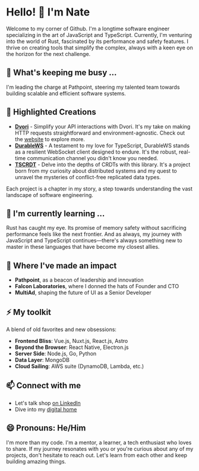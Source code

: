 # Hello! 👋 I'm Nate

Welcome to my corner of Github. I'm a longtime software engineer specializing in the art of JavaScript and TypeScript. Currently, I'm venturing into the world of Rust, fascinated by its performance and safety features. I thrive on creating tools that simplify the complex, always with a keen eye on the horizon for the next challenge.

## 🔭 What's keeping me busy ...

I'm leading the charge at Pathpoint, steering my talented team towards building scalable and efficient software systems. 

## 🌟 Highlighted Creations

- **[Dvori](https://github.com/dvorijs/dvori)** - Simplify your API interactions with Dvori. It's my take on making HTTP requests straightforward and environment-agnostic. Check out the [website](https://dvorijs.com/) to explore more.
- **[DurableWS](https://github.com/imns/durablews)** - A testament to my love for TypeScript, DurableWS stands as a resilient WebSocket client designed to endure. It's the robust, real-time communication channel you didn't know you needed.
- **[TSCRDT](https://github.com/imns/TSCRDT)** - Delve into the depths of CRDTs with this library. It's a project born from my curiosity about distributed systems and my quest to unravel the mysteries of conflict-free replicated data types.

Each project is a chapter in my story, a step towards understanding the vast landscape of software engineering.

## 🌱 I'm currently learning ...

Rust has caught my eye. Its promise of memory safety without sacrificing performance feels like the next frontier. And as always, my journey with JavaScript and TypeScript continues—there's always something new to master in these languages that have become my closest allies.

## 💼 Where I've made an impact

- **Pathpoint**, as a beacon of leadership and innovation
- **Falcon Laboratories**, where I donned the hats of Founder and CTO
- **MultiAd**, shaping the future of UI as a Senior Developer

## ⚡ My toolkit

A blend of old favorites and new obsessions:

- **Frontend Bliss**: Vue.js, Nuxt.js, React.js, Astro
- **Beyond the Browser**: React Native, Electron.js
- **Server Side**: Node.js, Go, Python
- **Data Layer**: MongoDB
- **Cloud Sailing**: AWS suite (DynamoDB, Lambda, etc.)

## 📫 Connect with me

- Let's talk shop [on LinkedIn](https://www.linkedin.com/in/nates/)
- Dive into my [digital home](https://imns.co/)

## 😄 Pronouns: He/Him

I'm more than my code. I'm a mentor, a learner, a tech enthusiast who loves to share. If my journey resonates with you or you're curious about any of my projects, don't hesitate to reach out. Let's learn from each other and keep building amazing things.
